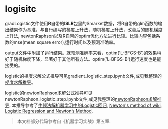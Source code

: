 # logisitc
gradLogistic文件使用**R**自带的**ISLR**包里的Smarket数据，将R自带的glm函数的输出结果作为基准，与自行编写的梯度上升法，随机梯度上升法，改善后的随机梯度上升法, newtonRaphson以及R自带的optim优化方法进行比较。比较内容包括系数的mse(mean square error),运行时间以及预测准确率。    

output文件中附加了运行结果。就预测准确率来看，optim('L-BFGS-B')的效果稍好于随机梯度下降，显著好于其他所有方法。optim('L-BFGS-B')运行速度也是能接受的。 

logistic的梯度求解公式推导可见gradient_logistic_step.ipynb文件,或见我整理的[梯度求解推导](http://nbviewer.jupyter.org/github/ChenShicong/logisitc/blob/master/gradient_logisitc_step.ipynb)。   

logistic的newtonRaphson求解公式推导可见newtonRaphson_logistic_step.ipynb文件,或见我整理的[newtonRaphson求解推导](http://nbviewer.jupyter.org/github/ChenShicong/logisitc/blob/master/newtonRaphson_logisitc_step.ipynb). 本推导参考了[牛顿法解机器学习中的Logistic回归](https://blog.csdn.net/baimafujinji/article/details/51179381), [Newton's method of wiki](https://en.wikipedia.org/wiki/Newton%27s_method), [Logistic Regression and Newton’s Method](https://www.stat.cmu.edu/~cshalizi/350/lectures/26/lecture-26.pdf).

> 本文档部分代码参考自《机器学习实战》第五章.


